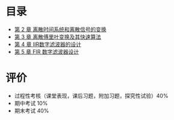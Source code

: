 # 目录

- [第 2 章 离散时间系统和离散信号的变换](第%202%20章%20离散时间系统和离散信号的变换.md)
- [第 3 章 离散傅里叶变换及其快速算法](第%203%20章%20离散傅里叶变换及其快速算法.md)
- [第 4 章 IIR数字滤波器的设计](第%204%20章%20IIR数字滤波器的设计.md)
- [第 5 章 FIR 数字滤波器设计](第%205%20章%20FIR%20数字滤波器设计.md)

# 评价

- 过程性考核（课堂表现，课后习题，附加习题，探究性试验）40%
- 期中考试 10%
- 期末考试 40%